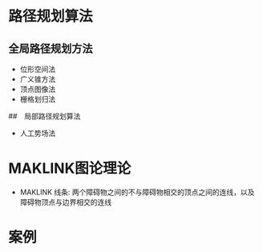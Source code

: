 # 路径规划算法

## 全局路径规划方法

- 位形空间法
- 广义锥方法
- 顶点图像法
- 栅格划归法

##　局部路径规划算法

- 人工势场法

# MAKLINK图论理论

- MAKLINK 线条: 两个障碍物之间的不与障碍物相交的顶点之间的连线，以及障碍物顶点与边界相交的连线

# 案例



